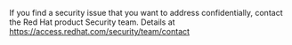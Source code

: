 If you find a security issue that you want to address confidentially, contact the Red Hat product Security team. 
Details at https://access.redhat.com/security/team/contact
